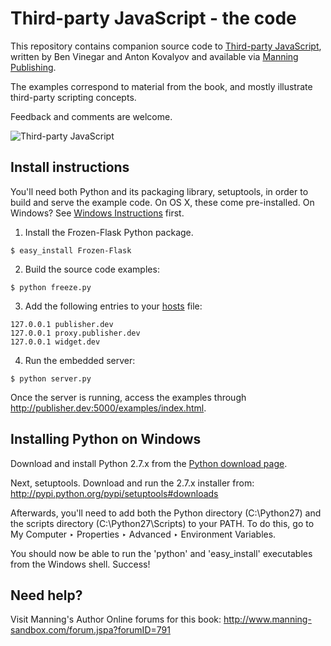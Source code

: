 # Third-party JavaScript - the code #

This repository contains companion source code to [Third-party JavaScript](http://thirdpartyjs.com), written by Ben Vinegar and Anton Kovalyov and available via [Manning Publishing](http://manning.com/vinegar).

The examples correspond to material from the book, and mostly illustrate third-party scripting concepts.

Feedback and comments are welcome.

![Third-party JavaScript](http://github.com/thirdpartyjs/thirdpartyjs-code/raw/master/book.png)

## Install instructions

You'll need both Python and its packaging library, setuptools, in order to build and serve the example code. On OS X, these come pre-installed. On Windows? See <a href="#windows">Windows Instructions</a> first.

1) Install the Frozen-Flask Python package.

```$ easy_install Frozen-Flask```

2) Build the source code examples:

```$ python freeze.py```

3) Add the following entries to your <a href="http://en.wikipedia.org/wiki/Hosts_(file)#Location_in_the_file_system">hosts</a> file:

```
127.0.0.1 publisher.dev
127.0.0.1 proxy.publisher.dev
127.0.0.1 widget.dev
```

4) Run the embedded server:

```$ python server.py```

Once the server is running, access the examples through http://publisher.dev:5000/examples/index.html.

<a name="windows"/>

## Installing Python on Windows

Download and install Python 2.7.x from the <a href="http://python.org/getit/">Python download page</a>.

Next, setuptools. Download and run the 2.7.x installer from: http://pypi.python.org/pypi/setuptools#downloads

Afterwards, you'll need to add both the Python directory (C:\Python27) and the scripts directory (C:\Python27\Scripts) to your PATH. To do this, go to My Computer ‣ Properties ‣ Advanced ‣ Environment Variables.

You should now be able to run the 'python' and 'easy_install' executables from the Windows shell. Success!

## Need help?

Visit Manning's Author Online forums for this book: http://www.manning-sandbox.com/forum.jspa?forumID=791
